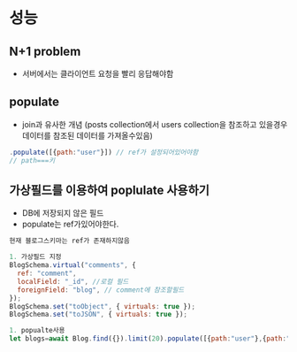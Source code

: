# 성능

## N+1 problem

- 서버에서는 클라이언트 요청을 빨리 응답해야함

## populate

- join과 유사한 개념 (posts collection에서 users collection을 참조하고 있을경우 데이터를 참조된 데이터를 가져올수있음)

```js
.populate([{path:"user"}]) // ref가 설정되어있어야함
// path===키

```

## 가상필드를 이용하여 poplulate 사용하기

- DB에 저장되지 않은 필드
- populate는 ref가있어야한다.

```js
현재 블로그스키마는 ref가 존재하지않음

1. 가상필드 지정
BlogSchema.virtual("comments", {
  ref: "comment",
  localField: "_id", //로컬 필드
  foreignField: "blog", // comment에 참조할필드
});
BlogSchema.set("toObject", { virtuals: true });
BlogSchema.set("toJSON", { virtuals: true });

1. popualte사용
let blogs=await Blog.find({}).limit(20).populate([{path:"user"},{path:"comments"}])


```
